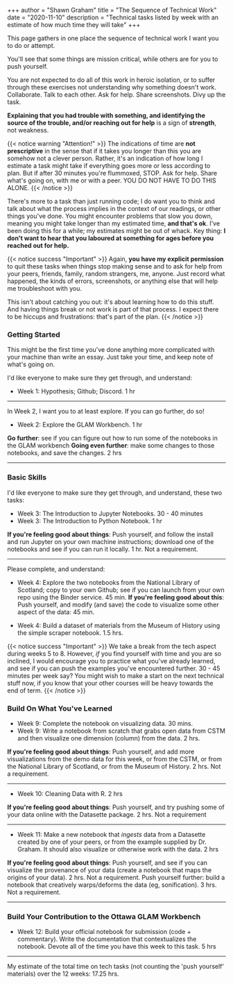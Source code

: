 +++
author = "Shawn Graham"
title = "The Sequence of Technical Work"
date = "2020-11-10"
description = "Technical tasks listed by week with an estimate of how much time they will take"
+++

This page gathers in one place the sequence of technical work I want you to do or attempt.

You'll see that some things are mission critical, while others are for you to push yourself.

You are not expected to do all of this work in heroic isolation, or to suffer through these exercises not understanding why something doesn't work. Collaborate. Talk to each other. Ask for help. Share screenshots. Divy up the task.

**Explaining that you had trouble with something, and identifying the source of the trouble, and/or reaching out for help** is a sign of **strength**, not weakness.

{{< notice warning "Attention!" >}}
The indications of time are **not prescriptive** in the sense that if it takes you longer than this you are somehow not a clever person. Rather, it's an indication of how long I estimate a task might take if everything goes more or less according to plan. But if after 30 minutes you're flummoxed, STOP. Ask for help. Share what's going on, with me or with a peer. YOU DO NOT HAVE TO DO THIS ALONE.
{{< /notice >}}

There's more to a task than just running code; I do want you to think and talk about what the process implies in the context of our readings, or other things you've done. You might encounter problems that slow you down, meaning you might take longer than my estimated time, **and that's ok**. I've been doing this for a while; my estimates might be out of whack. Key thing: **I don't want to hear that you laboured at something for ages before you reached out for help.**

{{< notice success "Important" >}}
Again, **you have my explicit permission** to quit these tasks when things stop making sense and to ask for help from your peers, friends, family, random strangers, me, anyone. Just record what happened, the kinds of errors, screenshots, or anything else that will help me troubleshoot with you.

This isn't about catching you out: it's about learning how to do this stuff. And having things break or not work is part of that process. I expect there to be hiccups and frustrations: that's part of the plan.
{{< /notice >}}

### Getting Started

This might be the first time you've done anything more complicated with your machine than write an essay. Just take your time, and keep note of what's going on.

I'd like everyone to make sure they get through, and understand:

- Week 1: Hypothesis; Github; Discord. 1 hr

---

In Week 2, I want you to at least explore. If you can go further, do so!

- Week 2: Explore the GLAM Workbench. 1 hr

**Go further**: see if you can figure out how to run some of the notebooks in the GLAM workbench
**Going even further**: make some changes to those notebooks, and save the changes. 2 hrs

---
### Basic Skills

I'd like everyone to make sure they get through, and understand, these two tasks:

- Week 3: The Introduction to Jupyter Notebooks. 30 - 40 minutes
- Week 3: The Introduction to Python Notebook. 1 hr

**If you're feeling good about things**: Push yourself, and follow the install and run Jupyter on your own machine instructions; download one of the notebooks and see if you can run it locally. 1 hr. Not a requirement.

---

Please complete, and understand:

- Week 4: Explore the two notebooks from the National Library of Scotland; copy to your own Github; see if you can launch from your own repo using the Binder service. 45 min.  **If you're feeling good about this**: Push yourself, and modify (and save) the code to visualize some other aspect of the data: 45 min.

- Week 4: Build a dataset of materials from the Museum of History using the simple scraper notebook. 1.5 hrs.

{{< notice success "Important" >}}
We take a break from the tech aspect during weeks 5 to 8. However, _if_ you find yourself with time and you are so inclined, I would encourage you to practice what you've already learned, and see if you can push the examples you've encountered further. 30 - 45 minutes per week say? You might wish to make a start on the next technical stuff now, if you know that your other courses will be heavy towards the end of term.
{{< /notice >}}

### Build On What You've Learned

- Week 9: Complete the notebook on visualizing data. 30 mins.
- Week 9: Write a notebook from scratch that grabs open data from CSTM and then visualize one dimension (column) from the data. 2 hrs.

**If you're feeling good about things**: Push yourself, and add more visualizations from the demo data for this week, or from the CSTM, or from the National Library of Scotland, or from the Museum of History. 2 hrs. Not a requirement.

---

- Week 10: Cleaning Data with R. 2 hrs

**If you're feeling good about things**: Push yourself, and try pushing some of your data online with the Datasette package. 2 hrs. Not a requirement

---

- Week 11: Make a new notebook that _ingests_ data from a Datasette created by one of your peers, or from the example supplied by Dr. Graham. It should also visualize or otherwise work with the data. 2 hrs

**If you're feeling good about things**: Push yourself, and see if you can visualize the provenance of your data (create a notebook that maps the origins of your data). 2 hrs. Not a requirement. Push yourself further: build a notebook that creatively warps/deforms the data (eg, sonification). 3 hrs. Not a requirement.

---

### Build Your Contribution to the Ottawa GLAM Workbench

 - Week 12: Build your official notebook for submission (code + commentary). Write the documentation that contextualizes the notebook. Devote all of the time you have this week to this task. 5 hrs

---

My estimate of the total time on tech tasks (not counting the 'push yourself' materials) over the 12 weeks: 17.25 hrs.
